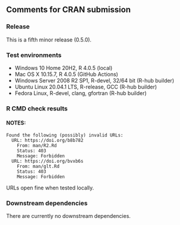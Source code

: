 ## Comments for CRAN submission

### Release

This is a fifth minor release (0.5.0).

### Test environments

-   Windows 10 Home 20H2, R 4.0.5 (local)
-   Mac OS X 10.15.7, R 4.0.5 (GitHub Actions)
-   Windows Server 2008 R2 SP1, R-devel, 32/64 bit (R-hub builder)
-   Ubuntu Linux 20.04.1 LTS, R-release, GCC (R-hub builder)
-   Fedora Linux, R-devel, clang, gfortran (R-hub builder)

### R CMD check results

#### NOTES:

    Found the following (possibly) invalid URLs:
      URL: https://doi.org/b8b782
        From: man/R2.Rd
        Status: 403
        Message: Forbidden
      URL: https://doi.org/bvxb6s
        From: man/glt.Rd
        Status: 403
        Message: Forbidden

URLs open fine when tested locally.

### Downstream dependencies

There are currently no downstream dependencies.
